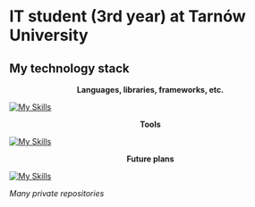 # IT student (3rd year) at Tarnów University

## My technology stack
<p style="text-align: center; font-weight: bold;">Languages, libraries, frameworks, etc.</p>

[![My Skills](https://skillicons.dev/icons?i=c,cpp,cs,dotnet,html,css,js,ts,kotlin,py,react,next,tailwind)](https://skillicons.dev)

<p style="text-align: center; font-weight: bold;">Tools</p>

[![My Skills](https://skillicons.dev/icons?i=vscode,visualstudio,webstorm,pycharm,androidstudio,postgres,mongodb,postman,git,anaconda,docker,arduino)](https://skillicons.dev)

<p style="text-align: center; font-weight: bold;">Future plans</p>

[![My Skills](https://skillicons.dev/icons?i=redis,flutter,dart,azure,wasm,grafana,vue)](https://skillicons.dev)

*Many private repositories*